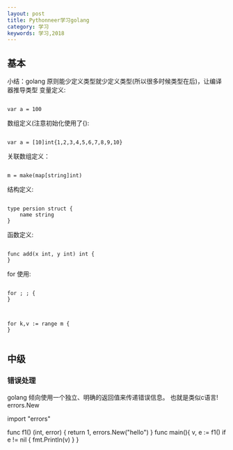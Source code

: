 ```yaml
---
layout: post
title: Pythonneer学习golang
category: 学习
keywords: 学习,2018
---
```



## 基本
小结：golang 原则能少定义类型就少定义类型(所以很多时候类型在后)，让编译器推导类型
变量定义:

```

var a = 100

```

数组定义(注意初始化使用了{):

```

var a = [10]int{1,2,3,4,5,6,7,8,9,10}

```

关联数组定义：

```

m = make(map[string]int)

```
结构定义:

```

type persion struct {
	name string
}

```
函数定义:

```

func add(x int, y int) int {
}

```

for 使用:

```

for ; ; {
}

```

```


for k,v := range m {
}


```

## 中级
### 错误处理
golang 倾向使用一个独立、明确的返回值来传递错误信息。
也就是类似c语言!
errors.New

import "errors"


func f1() (int, error) {
	return 1, errors.New("hello")
}
func main(){
	v, e := f1()
	if e != nil {
		fmt.Println(v)
	}
}
